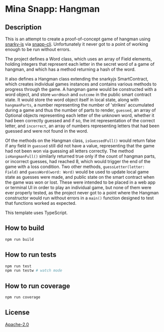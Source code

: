 # Mina Snapp: Hangman

## Description

This is an attempt to create a proof-of-concept game of hangman using [snarky-js](https://www.npmjs.com/package/@o1labs/snarkyjs) via [snapp-cli](https://github.com/o1-labs/snapp-cli/tree/24ae8496ce967e716b38b4ac2dbe32beac46822c). Unfortunately it never got to a point of working enough to be run without errors.

The project defines a Word class, which uses an array of Field elements, holding integers that represent each letter in the secret word of a game of hangman, and which has a method returning a hash of the word.

It also defines a Hangman class extending the snarkyjs SmartContract, which creates individual games instances and contains various methods to progress through the game. A hangman game would be constructed with a word object, and store `wordHash` and `outcome` in the public smart contract state. It would store the word object itself in local state, along with `hangmanParts`, a number representing the number of 'strikes' accumulated during a game and thus the number of parts to render, `guessed`, an array of Optional objects representing each letter of the unknown word, whether it had been correctly guessed and if so, the int representation of the correct letter, and `incorrect`, an array of numbers representing letters that had been guessed and were not found in the word.

Of the methods on the Hangman class, `isGuessedFull()` would return false if any field in `guessed` still did not have a value, representing that the game had not been won via guessing all letters correctly. The method `isHangmanFull()` similarly returned true only if the count of hangman parts, or incorrect guesses, had reached 8, which would trigger the end of the game with a loss condition. Two other methods, `guessLetter(letter: Field)` and `guessWord(word: Word)` would be used to update local game state as guesses were made, and public state on the smart contract when the game was won or lost. These were intended to be placed in a web app or terminal UI in order to play an individual game, but none of them were ever properly tested, as the project never got to a point where the Hangman constructor would run without errors in a `main()` function designed to test that functions worked as expected.

This template uses TypeScript.

## How to build

```sh
npm run build
```

## How to run tests

```sh
npm run test
npm run testw # watch mode
```

## How to run coverage

```sh
npm run coverage
```

## License

[Apache-2.0](LICENSE)
